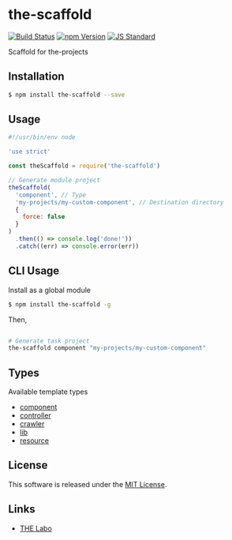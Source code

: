 the-scaffold
==========

<!---
This file is generated by ape-tmpl. Do not update manually.
--->

<!-- Badge Start -->
<a name="badges"></a>

[![Build Status][bd_travis_shield_url]][bd_travis_url]
[![npm Version][bd_npm_shield_url]][bd_npm_url]
[![JS Standard][bd_standard_shield_url]][bd_standard_url]

[bd_repo_url]: https://github.com/the-labo/the-scaffold
[bd_travis_url]: http://travis-ci.org/the-labo/the-scaffold
[bd_travis_shield_url]: http://img.shields.io/travis/the-labo/the-scaffold.svg?style=flat
[bd_travis_com_url]: http://travis-ci.com/the-labo/the-scaffold
[bd_travis_com_shield_url]: https://api.travis-ci.com/the-labo/the-scaffold.svg?token=
[bd_license_url]: https://github.com/the-labo/the-scaffold/blob/master/LICENSE
[bd_codeclimate_url]: http://codeclimate.com/github/the-labo/the-scaffold
[bd_codeclimate_shield_url]: http://img.shields.io/codeclimate/github/the-labo/the-scaffold.svg?style=flat
[bd_codeclimate_coverage_shield_url]: http://img.shields.io/codeclimate/coverage/github/the-labo/the-scaffold.svg?style=flat
[bd_gemnasium_url]: https://gemnasium.com/the-labo/the-scaffold
[bd_gemnasium_shield_url]: https://gemnasium.com/the-labo/the-scaffold.svg
[bd_npm_url]: http://www.npmjs.org/package/the-scaffold
[bd_npm_shield_url]: http://img.shields.io/npm/v/the-scaffold.svg?style=flat
[bd_standard_url]: http://standardjs.com/
[bd_standard_shield_url]: https://img.shields.io/badge/code%20style-standard-brightgreen.svg

<!-- Badge End -->


<!-- Description Start -->
<a name="description"></a>

Scaffold for the-projects

<!-- Description End -->


<!-- Overview Start -->
<a name="overview"></a>



<!-- Overview End -->


<!-- Sections Start -->
<a name="sections"></a>

<!-- Section from "doc/guides/01.Installation.md.hbs" Start -->

<a name="section-doc-guides-01-installation-md"></a>

Installation
-----

```bash
$ npm install the-scaffold --save
```


<!-- Section from "doc/guides/01.Installation.md.hbs" End -->

<!-- Section from "doc/guides/02.Usage.md.hbs" Start -->

<a name="section-doc-guides-02-usage-md"></a>

Usage
---------

```javascript
#!/usr/bin/env node

'use strict'

const theScaffold = require('the-scaffold')

// Generate module project
theScaffold(
  'component', // Type
  'my-projects/my-custom-component', // Destination directory
  {
    force: false
  }
)
  .then(() => console.log('done!'))
  .catch((err) => console.error(err))

```


<!-- Section from "doc/guides/02.Usage.md.hbs" End -->

<!-- Section from "doc/guides/03.CLI.md.hbs" Start -->

<a name="section-doc-guides-03-c-l-i-md"></a>

CLI Usage
---------

Install as a global module


```bash
$ npm install the-scaffold -g
```

Then,

```bash

# Generate task project
the-scaffold component "my-projects/my-custom-component"

```


<!-- Section from "doc/guides/03.CLI.md.hbs" End -->

<!-- Section from "doc/guides/04.Templates.md.hbs" Start -->

<a name="section-doc-guides-04-templates-md"></a>

Types
---------

Available template types

+ [component](assets/tmpl/component)
+ [controller](assets/tmpl/controller)
+ [crawler](assets/tmpl/crawler)
+ [lib](assets/tmpl/lib)
+ [resource](assets/tmpl/resource)


<!-- Section from "doc/guides/04.Templates.md.hbs" End -->


<!-- Sections Start -->


<!-- LICENSE Start -->
<a name="license"></a>

License
-------
This software is released under the [MIT License](https://github.com/the-labo/the-scaffold/blob/master/LICENSE).

<!-- LICENSE End -->


<!-- Links Start -->
<a name="links"></a>

Links
------

+ [THE Labo][t_h_e_labo_url]

[t_h_e_labo_url]: https://github.com/the-labo

<!-- Links End -->
